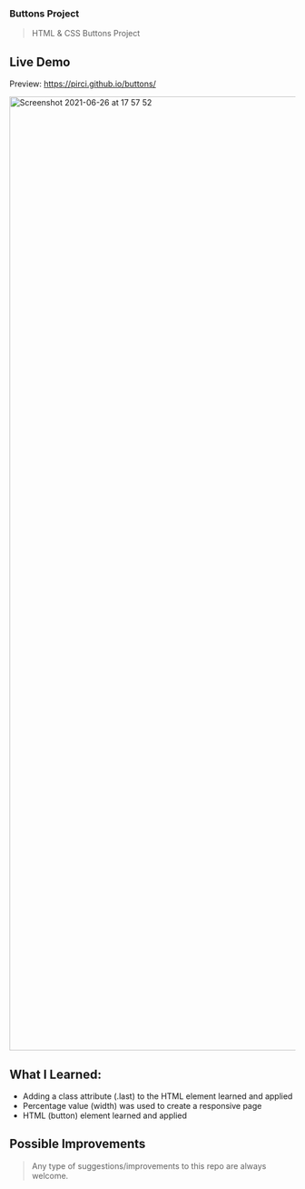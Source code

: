 ### Buttons Project

> HTML & CSS Buttons Project
## Live Demo

Preview: https://pirci.github.io/buttons/

<img width="1679" alt="Screenshot 2021-06-26 at 17 57 52" src="https://user-images.githubusercontent.com/43238947/123518998-f351b480-d6a8-11eb-89e5-474487ffed2f.png">


## What I Learned:

- Adding a class attribute (.last) to the HTML element learned and applied
- Percentage value (width) was used to create a responsive page
- HTML (button) element learned and applied

## Possible Improvements

> Any type of suggestions/improvements to this repo are always welcome.
